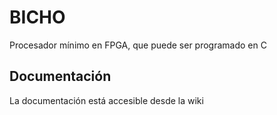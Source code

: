 # BICHO
Procesador mínimo en FPGA, que puede ser programado en C

## Documentación

La documentación está accesible desde la wiki


